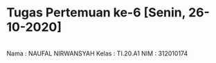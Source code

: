 # Tugas Pertemuan ke-6 [Senin, 26-10-2020]
<br>
Nama    : NAUFAL NIRWANSYAH
Kelas   : TI.20.A1
NIM     : 312010174

# 